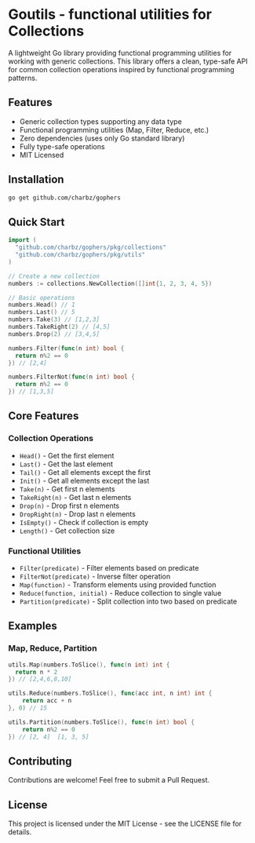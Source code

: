 # Goutils - functional utilities for Collections

A lightweight Go library providing functional programming utilities for working with generic collections. This library offers a clean, type-safe API for common collection operations inspired by functional programming patterns.

## Features

- Generic collection types supporting any data type
- Functional programming utilities (Map, Filter, Reduce, etc.)
- Zero dependencies (uses only Go standard library)
- Fully type-safe operations
- MIT Licensed

## Installation

```bash
go get github.com/charbz/gophers
```

## Quick Start

```go
import (
  "github.com/charbz/gophers/pkg/collections"
  "github.com/charbz/gophers/pkg/utils"
)

// Create a new collection
numbers := collections.NewCollection([]int{1, 2, 3, 4, 5})

// Basic operations
numbers.Head() // 1
numbers.Last() // 5
numbers.Take(3) // [1,2,3]
numbers.TakeRight(2) // [4,5]
numbers.Drop(2) // [3,4,5]

numbers.Filter(func(n int) bool {
  return n%2 == 0
}) // [2,4]

numbers.FilterNot(func(n int) bool {
  return n%2 == 0
}) // [1,3,5]
```

## Core Features

### Collection Operations

- `Head()` - Get the first element
- `Last()` - Get the last element
- `Tail()` - Get all elements except the first
- `Init()` - Get all elements except the last
- `Take(n)` - Get first n elements
- `TakeRight(n)` - Get last n elements
- `Drop(n)` - Drop first n elements
- `DropRight(n)` - Drop last n elements
- `IsEmpty()` - Check if collection is empty
- `Length()` - Get collection size

### Functional Utilities

- `Filter(predicate)` - Filter elements based on predicate
- `FilterNot(predicate)` - Inverse filter operation
- `Map(function)` - Transform elements using provided function
- `Reduce(function, initial)` - Reduce collection to single value
- `Partition(predicate)` - Split collection into two based on predicate

## Examples

### Map, Reduce, Partition

```go
utils.Map(numbers.ToSlice(), func(n int) int {
  return n * 2
}) // [2,4,6,8,10]

utils.Reduce(numbers.ToSlice(), func(acc int, n int) int {
    return acc + n
}, 0) // 15

utils.Partition(numbers.ToSlice(), func(n int) bool {
    return n%2 == 0
}) // [2, 4]  [1, 3, 5]
```

## Contributing

Contributions are welcome! Feel free to submit a Pull Request.

## License

This project is licensed under the MIT License - see the LICENSE file for details.